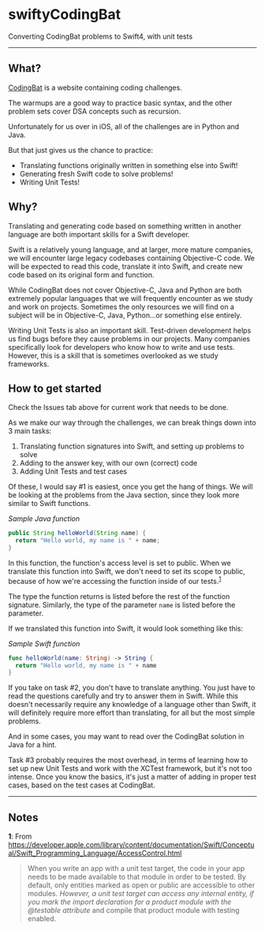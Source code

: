 # swiftyCodingBat
Converting CodingBat problems to Swift4, with unit tests

----
## What?
[CodingBat](http://codingbat.com/about.html) is a website containing coding challenges.

The warmups are a good way to practice basic syntax, and the other problem sets cover DSA concepts such as recursion.

Unfortunately for us over in iOS, all of the challenges are in Python and Java.

But that just gives us the chance to practice:
* Translating functions originally written in something else into Swift!
* Generating fresh Swift code to solve problems!
* Writing Unit Tests!

## Why?
Translating and generating code based on something written in another language are both important skills for a Swift developer. 

Swift is a relatively young language, and at larger, more mature companies, we will encounter large legacy codebases containing Objective-C code. We will be expected to read this code, translate it into Swift, and create new code based on its original form and function. 

While CodingBat does not cover Objective-C, Java and Python are both extremely popular languages that we will frequently encounter as we study and work on projects. Sometimes the only resources we will find on a subject will be in Objective-C, Java, Python...or something else entirely.

Writing Unit Tests is also an important skill. Test-driven development helps us find bugs before they cause problems in our projects. Many companies specifically look for developers who know how to write and use tests. However, this is a skill that is sometimes overlooked as we study frameworks.

## How to get started
Check the Issues tab above for current work that needs to be done.

As we make our way through the challenges, we can break things down into 3 main tasks:
1. Translating function signatures into Swift, and setting up problems to solve
2. Adding to the answer key, with our own (correct) code
3. Adding Unit Tests and test cases

Of these, I would say #1 is easiest, once you get the hang of things. We will be looking at the problems from the Java section, since they look more similar to Swift functions. 

_Sample Java function_  
```Java
public String helloWorld(String name) {
  return "Hello world, my name is " + name;
} 
```

In this function, the function's access level is set to public. When we translate this function into Swift, we don't need to set its scope to public, because of how we're accessing the function inside of our tests.<sup>[1](1)</sup> 

The type the function returns is listed before the rest of the function signature. Similarly, the type of the parameter `name` is listed before the parameter.

If we translated this function into Swift, it would look something like this:

_Sample Swift function_  
```Swift
func helloWorld(name: String) -> String {
  return "Hello world, my name is " + name
} 
```

If you take on task #2, you don't have to translate anything. You just have to read the questions carefully and try to answer them in Swift. While this doesn't necessarily require any knowledge of a language other than Swift, it will definitely require more effort than translating, for all but the most simple problems. 

And in some cases, you may want to read over the CodingBat solution in Java for a hint.

Task #3 probably requires the most overhead, in terms of learning how to set up new Unit Tests and work with the XCTest framework, but it's not too intense. Once you know the basics, it's just a matter of adding in proper test cases, based on the test cases at CodingBat.

----  
## Notes
<b id="1">1</b>: From  https://developer.apple.com/library/content/documentation/Swift/Conceptual/Swift_Programming_Language/AccessControl.html

> When you write an app with a unit test target, the code in your app needs to be made available to that module in order to be tested. By default, only entities marked as open or public are accessible to other modules. *However, a unit test target can access any internal entity, if you mark the import declaration for a product module with the @testable attribute* and compile that product module with testing enabled.


